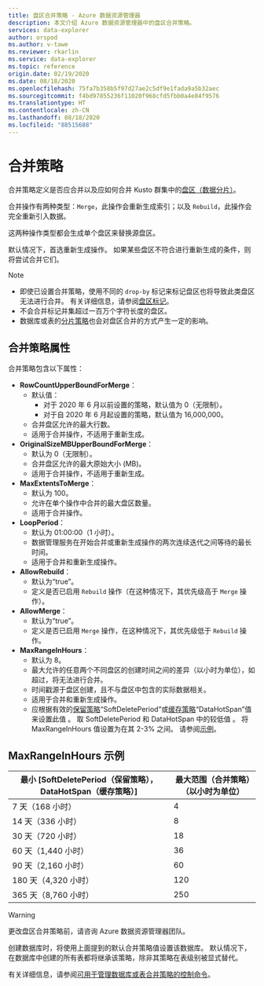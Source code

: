 ```yaml
---
title: 盘区合并策略 - Azure 数据资源管理器
description: 本文介绍 Azure 数据资源管理器中的盘区合并策略。
services: data-explorer
author: orspod
ms.author: v-tawe
ms.reviewer: rkarlin
ms.service: data-explorer
ms.topic: reference
origin.date: 02/19/2020
ms.date: 08/18/2020
ms.openlocfilehash: 75fa7b358b5f97d27ae2c5df9e1fada9a5b32aec
ms.sourcegitcommit: f4bd97855236f11020f968cfd5fbb0a4e84f9576
ms.translationtype: HT
ms.contentlocale: zh-CN
ms.lasthandoff: 08/18/2020
ms.locfileid: "88515688"
---
```

# <a name="merge-policy"></a>合并策略

合并策略定义是否应合并以及应如何合并 Kusto 群集中的[盘区（数据分片）](../management/extents-overview.md)。

合并操作有两种类型：`Merge`，此操作会重新生成索引；以及 `Rebuild`，此操作会完全重新引入数据。

这两种操作类型都会生成单个盘区来替换源盘区。

默认情况下，首选重新生成操作。 如果某些盘区不符合进行重新生成的条件，则将尝试合并它们。  

> [!NOTE]
> * 即使已设置合并策略，使用不同的 `drop-by` 标记来标记盘区也将导致此类盘区无法进行合并。 有关详细信息，请参阅[盘区标记](../management/extents-overview.md#extent-tagging)。
> * 不会合并标记并集超过一百万个字符长度的盘区。
> * 数据库或表的[分片策略](./shardingpolicy.md)也会对盘区合并的方式产生一定的影响。

## <a name="merge-policy-properties"></a>合并策略属性

合并策略包含以下属性：

* **RowCountUpperBoundForMerge**：
    * 默认值：
      * 对于 2020 年 6 月以前设置的策略，默认值为 0（无限制）。
      * 对于自 2020 年 6 月起设置的策略，默认值为 16,000,000。
    * 合并盘区允许的最大行数。
    * 适用于合并操作，不适用于重新生成。  
* **OriginalSizeMBUpperBoundForMerge**：
    * 默认为 0（无限制）。
    * 合并盘区允许的最大原始大小 (MB)。
    * 适用于合并操作，不适用于重新生成。  
* **MaxExtentsToMerge**：
    * 默认为 100。
    * 允许在单个操作中合并的最大盘区数量。
    * 适用于合并操作。
* **LoopPeriod**：
    * 默认为 01:00:00（1 小时）。
    * 数据管理服务在开始合并或重新生成操作的两次连续迭代之间等待的最长时间。
    * 适用于合并和重新生成操作。
* **AllowRebuild**：
    * 默认为“true”。
    * 定义是否已启用 `Rebuild` 操作（在这种情况下，其优先级高于 `Merge` 操作）。
* **AllowMerge**：
    * 默认为“true”。
    * 定义是否已启用 `Merge` 操作，在这种情况下，其优先级低于 `Rebuild` 操作。
* **MaxRangeInHours**：
    * 默认为 8。
    * 最大允许的任意两个不同盘区的创建时间之间的差异（以小时为单位），如超过，将无法进行合并。
    * 时间戳源于盘区创建，且不与盘区中包含的实际数据相关。
    * 适用于合并和重新生成操作。
    * 应根据有效的[保留策略](./retentionpolicy.md)“SoftDeletePeriod”或[缓存策略](./cachepolicy.md)“DataHotSpan”值来设置此值 。 取 SoftDeletePeriod 和 DataHotSpan 中的较低值 。 将 MaxRangeInHours 值设置为在其 2-3% 之间。 请参阅[示例](#maxrangeinhours-examples)。

## <a name="maxrangeinhours-examples"></a>MaxRangeInHours 示例

|最小 [SoftDeletePeriod（保留策略），DataHotSpan（缓存策略）]|最大范围（合并策略）（以小时为单位）|
|--------------------------------------------------------------------|---------------------------------|
|7 天（168 小时）                                                  | 4                               |
|14 天（336 小时）                                                 | 8                               |
|30 天（720 小时）                                                 | 18                              |
|60 天（1,440 小时）                                               | 36                              |
|90 天（2,160 小时）                                               | 60                              |
|180 天（4,320 小时）                                              | 120                             |
|365 天（8,760 小时）                                              | 250                             |

> [!WARNING]
> 更改盘区合并策略前，请咨询 Azure 数据资源管理器团队。

创建数据库时，将使用上面提到的默认合并策略值设置该数据库。 默认情况下，在数据库中创建的所有表都将继承该策略，除非其策略在表级别被显式替代。

有关详细信息，请参阅[可用于管理数据库或表合并策略的控制命令](../management/merge-policy.md)。
